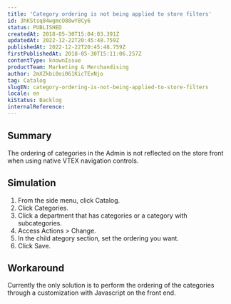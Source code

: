 ```yaml
---
title: 'Category ordering is not being applied to store filters'
id: 3hKStsq84wgmcO88wY8Cy6
status: PUBLISHED
createdAt: 2018-05-30T15:04:03.391Z
updatedAt: 2022-12-22T20:45:48.759Z
publishedAt: 2022-12-22T20:45:48.759Z
firstPublishedAt: 2018-05-30T15:11:06.257Z
contentType: knownIssue
productTeam: Marketing & Merchandising
author: 2mXZkbi0oi061KicTExNjo
tag: Catalog
slugEN: category-ordering-is-not-being-applied-to-store-filters
locale: en
kiStatus: Backlog
internalReference: 
---
```


## Summary

The ordering of categories in the Admin is not reflected on the store front when using native VTEX navigation controls.


## Simulation

1. From the side menu, click Catalog.
2. Click Categories.
3. Click a department that has categories or a category with subcategories.
4. Access Actions > Change.
5. In the child ategory section, set the ordering you want.
6. Click Save.

## Workaround

Currently the only solution is to perform the ordering of the categories through a customization with Javascript on the front end.


